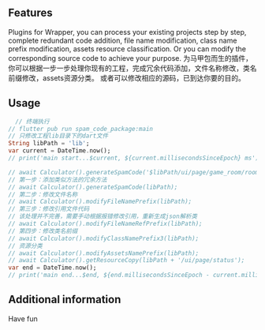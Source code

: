 

## Features

Plugins for Wrapper, you can process your existing projects step by step, complete redundant code addition, file name modification, class name prefix modification, assets resource classification.
Or you can modify the corresponding source code to achieve your purpose.
为马甲包而生的插件，你可以根据一步一步处理你现有的工程，完成冗余代码添加，文件名称修改，类名前缀修改，assets资源分类。
或者可以修改相应的源码，已到达你要的目的。

## Usage

```dart
  // 终端执行
// flutter pub run spam_code_package:main
// 只修改工程lib目录下的dart文件
String libPath = 'lib';
var current = DateTime.now();
// print('main start...$current, ${current.millisecondsSinceEpoch} ms');

// await Calculator().generateSpamCode('$libPath/ui/page/game_room/room_page');
// 第一步：添加类似方法的冗余方法
// await Calculator().generateSpamCode(libPath);
// 第二步：修改文件名称
// await Calculator().modifyFileNamePrefix(libPath);
// 第三步：修改引用文件代码
// 该处理并不完善，需要手动根据报错修改引用，重新生成json解析类
// await Calculator().modifyFileNameRefPrefix(libPath);
// 第四步：修改类名前缀
// await Calculator().modifyClassNamePrefix3(libPath);
// 资源分类
// await Calculator().modifyAssetsNamePrefix(libPath);
// await Calculator().getResourceCopy(libPath + '/ui/page/status');
var end = DateTime.now();
// print('main end...$end, ${end.millisecondsSinceEpoch - current.millisecondsSinceEpoch}ms');
```

## Additional information

Have fun
